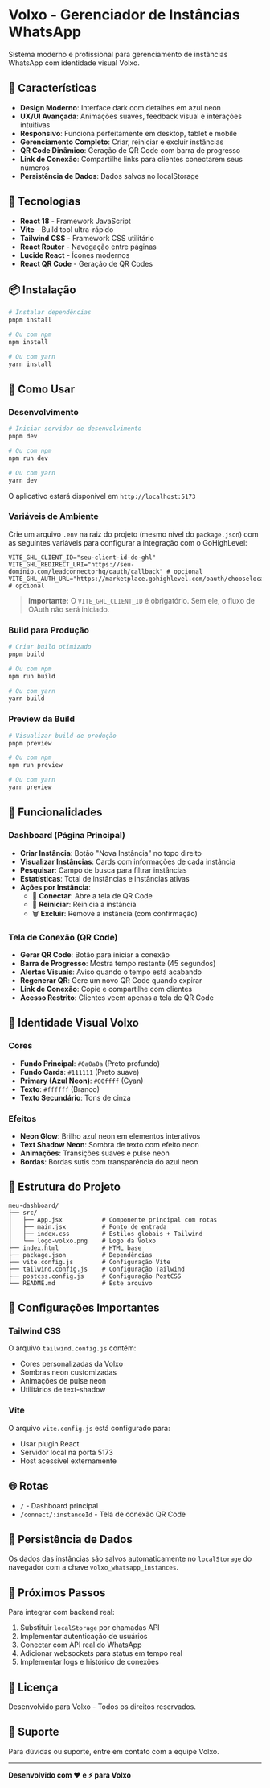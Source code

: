 # Volxo - Gerenciador de Instâncias WhatsApp

Sistema moderno e profissional para gerenciamento de instâncias WhatsApp com identidade visual Volxo.

## 🎨 Características

- **Design Moderno**: Interface dark com detalhes em azul neon
- **UX/UI Avançada**: Animações suaves, feedback visual e interações intuitivas
- **Responsivo**: Funciona perfeitamente em desktop, tablet e mobile
- **Gerenciamento Completo**: Criar, reiniciar e excluir instâncias
- **QR Code Dinâmico**: Geração de QR Code com barra de progresso
- **Link de Conexão**: Compartilhe links para clientes conectarem seus números
- **Persistência de Dados**: Dados salvos no localStorage

## 🚀 Tecnologias

- **React 18** - Framework JavaScript
- **Vite** - Build tool ultra-rápido
- **Tailwind CSS** - Framework CSS utilitário
- **React Router** - Navegação entre páginas
- **Lucide React** - Ícones modernos
- **React QR Code** - Geração de QR Codes

## 📦 Instalação

```bash
# Instalar dependências
pnpm install

# Ou com npm
npm install

# Ou com yarn
yarn install
```

## 🎯 Como Usar

### Desenvolvimento

```bash
# Iniciar servidor de desenvolvimento
pnpm dev

# Ou com npm
npm run dev

# Ou com yarn
yarn dev
```

O aplicativo estará disponível em `http://localhost:5173`

### Variáveis de Ambiente

Crie um arquivo `.env` na raiz do projeto (mesmo nível do `package.json`) com as seguintes variáveis para configurar a integração com o GoHighLevel:

```env
VITE_GHL_CLIENT_ID="seu-client-id-do-ghl"
VITE_GHL_REDIRECT_URI="https://seu-dominio.com/leadconnectorhq/oauth/callback" # opcional
VITE_GHL_AUTH_URL="https://marketplace.gohighlevel.com/oauth/chooselocation" # opcional
```

> **Importante:** O `VITE_GHL_CLIENT_ID` é obrigatório. Sem ele, o fluxo de OAuth não será iniciado.

### Build para Produção

```bash
# Criar build otimizado
pnpm build

# Ou com npm
npm run build

# Ou com yarn
yarn build
```

### Preview da Build

```bash
# Visualizar build de produção
pnpm preview

# Ou com npm
npm run preview

# Ou com yarn
yarn preview
```

## 📱 Funcionalidades

### Dashboard (Página Principal)

- **Criar Instância**: Botão "Nova Instância" no topo direito
- **Visualizar Instâncias**: Cards com informações de cada instância
- **Pesquisar**: Campo de busca para filtrar instâncias
- **Estatísticas**: Total de instâncias e instâncias ativas
- **Ações por Instância**:
  - 🔗 **Conectar**: Abre a tela de QR Code
  - 🔄 **Reiniciar**: Reinicia a instância
  - 🗑️ **Excluir**: Remove a instância (com confirmação)

### Tela de Conexão (QR Code)

- **Gerar QR Code**: Botão para iniciar a conexão
- **Barra de Progresso**: Mostra tempo restante (45 segundos)
- **Alertas Visuais**: Aviso quando o tempo está acabando
- **Regenerar QR**: Gere um novo QR Code quando expirar
- **Link de Conexão**: Copie e compartilhe com clientes
- **Acesso Restrito**: Clientes veem apenas a tela de QR Code

## 🎨 Identidade Visual Volxo

### Cores

- **Fundo Principal**: `#0a0a0a` (Preto profundo)
- **Fundo Cards**: `#111111` (Preto suave)
- **Primary (Azul Neon)**: `#00ffff` (Cyan)
- **Texto**: `#ffffff` (Branco)
- **Texto Secundário**: Tons de cinza

### Efeitos

- **Neon Glow**: Brilho azul neon em elementos interativos
- **Text Shadow Neon**: Sombra de texto com efeito neon
- **Animações**: Transições suaves e pulse neon
- **Bordas**: Bordas sutis com transparência do azul neon

## 📁 Estrutura do Projeto

```
meu-dashboard/
├── src/
│   ├── App.jsx           # Componente principal com rotas
│   ├── main.jsx          # Ponto de entrada
│   ├── index.css         # Estilos globais + Tailwind
│   └── logo-volxo.png    # Logo da Volxo
├── index.html            # HTML base
├── package.json          # Dependências
├── vite.config.js        # Configuração Vite
├── tailwind.config.js    # Configuração Tailwind
├── postcss.config.js     # Configuração PostCSS
└── README.md             # Este arquivo
```

## 🔧 Configurações Importantes

### Tailwind CSS

O arquivo `tailwind.config.js` contém:
- Cores personalizadas da Volxo
- Sombras neon customizadas
- Animações de pulse neon
- Utilitários de text-shadow

### Vite

O arquivo `vite.config.js` está configurado para:
- Usar plugin React
- Servidor local na porta 5173
- Host acessível externamente

## 🌐 Rotas

- `/` - Dashboard principal
- `/connect/:instanceId` - Tela de conexão QR Code

## 💾 Persistência de Dados

Os dados das instâncias são salvos automaticamente no `localStorage` do navegador com a chave `volxo_whatsapp_instances`.

## 🎯 Próximos Passos

Para integrar com backend real:

1. Substituir `localStorage` por chamadas API
2. Implementar autenticação de usuários
3. Conectar com API real do WhatsApp
4. Adicionar websockets para status em tempo real
5. Implementar logs e histórico de conexões

## 📝 Licença

Desenvolvido para Volxo - Todos os direitos reservados.

## 🤝 Suporte

Para dúvidas ou suporte, entre em contato com a equipe Volxo.

---

**Desenvolvido com ❤️ e ⚡ para Volxo**

